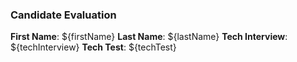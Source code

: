 ### Candidate Evaluation

**First Name**: ${firstName}
**Last Name**: ${lastName}
**Tech Interview**: ${techInterview}
**Tech Test**: ${techTest}

